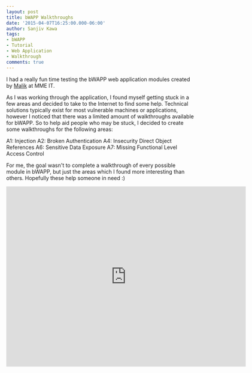 ```yaml
---
layout: post
title: bWAPP Walkthroughs
date: '2015-04-07T16:25:00.000-06:00'
author: Sanjiv Kawa
tags:
- bWAPP
- Tutorial
- Web Application
- Walkthrough
comments: true
---
```


I had a really fun time testing the bWAPP web application modules created by <a href="https://twitter.com/mme_it">Malik</a> at MME IT.

As I was working through the application, I found myself getting stuck in a few areas and decided to take to the Internet to find some help. Technical solutions typically exist for most vulnerable machines or applications, however I noticed that there was a limited amount of walkthroughs available for bWAPP. So to help aid people who may be stuck, I decided to create some walkthroughs for the following areas:

A1: Injection
A2: Broken Authentication
A4: Insecurity Direct Object References
A6: Sensitive Data Exposure
A7: Missing Functional Level Access Control

For me, the goal wasn't to complete a walkthrough of every possible module in bWAPP, but just the areas which I found more interesting than others. Hopefully these help someone in need :)

<center><iframe frameborder="0" src="https://docs.google.com/file/d/0B9YAGU9c9zmKY0RDSW1FRDJDSXM/preview" height="480" width="640;"></iframe></center>
